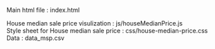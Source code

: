 Main html file : index.html

House median sale price visulization : js/houseMedianPrice.js <br />
Style sheet for House median sale price : css/house-median-price.css <br />
Data : data_msp.csv
